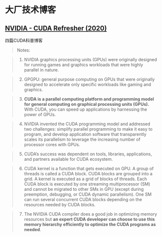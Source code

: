 # 大厂技术博客

## [NVIDIA - CUDA Refresher (2020)](https://developer.nvidia.com/blog/tag/cuda-refresher/)

四篇CUDA科普博客

> Notes:

> 1. NVIDIA graphics processing units (GPUs) were originally designed for running games and graphics workloads that were highly parallel in nature.

> 2. GPGPU: general purpose computing on GPUs that were originally designed to accelerate only specific workloads like gaming and graphics. 

> 3. **CUDA is a parallel computing platform and programming model for general computing on graphical processing units (GPUs).** With CUDA, you can speed up applications by harnessing the power of GPUs. 

> 4. NVIDIA invented the CUDA programming model and addressed two challenges: simplify parallel programming to make it easy to program, and develop application software that transparently scales its parallelism to leverage the increasing number of processor cores with GPUs.

> 5. CUDA’s success was dependent on tools, libraries, applications, and partners available for CUDA ecosystem.

> 6. CUDA kernel is a function that gets executed on GPU. A group of threads is called a CUDA block. CUDA blocks are grouped into a grid. A kernel is executed as a grid of blocks of threads. Each CUDA block is executed by one streaming multiprocessor (SM) and cannot be migrated to other SMs in GPU (except during preemption, debugging, or CUDA dynamic parallelism). One SM can run several concurrent CUDA blocks depending on the resources needed by CUDA blocks.

> 7. The NVIDIA CUDA compiler does a good job in optimizing memory resources but **an expert CUDA developer can choose to use this memory hierarchy efficiently to optimize the CUDA programs as needed**.
